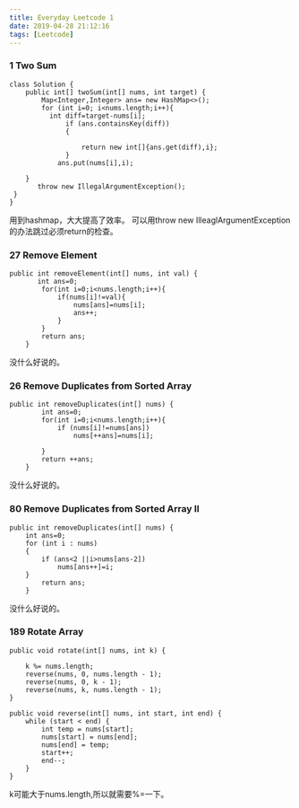 ```yaml
---
title: Everyday Leetcode 1
date: 2019-04-28 21:12:16
tags: [Leetcode]
---
```

### 1 Two Sum
```
class Solution {
    public int[] twoSum(int[] nums, int target) {
        Map<Integer,Integer> ans= new HashMap<>();
        for (int i=0; i<nums.length;i++){
          int diff=target-nums[i];
              if (ans.containsKey(diff))
              {
                  
                  return new int[]{ans.get(diff),i};
              }
            ans.put(nums[i],i);
          
    }
       throw new IllegalArgumentException();
 }
}
```
用到hashmap，大大提高了效率。 可以用throw new IlleaglArgumentException的办法跳过必须return的检查。
<!-- more -->

### 27	Remove Element
```
public int removeElement(int[] nums, int val) {
       int ans=0;
        for(int i=0;i<nums.length;i++){
            if(nums[i]!=val){
                nums[ans]=nums[i];
                ans++;
            }
        }
        return ans;  
    }
```
没什么好说的。

### 26	Remove Duplicates from Sorted Array
```
public int removeDuplicates(int[] nums) {
        int ans=0;
        for(int i=0;i<nums.length;i++){
            if (nums[i]!=nums[ans])
                nums[++ans]=nums[i];
            
        }
        return ++ans;
    }
```
没什么好说的。

### 80	Remove Duplicates from Sorted Array II
```
public int removeDuplicates(int[] nums) {
    int ans=0;
    for (int i : nums)
    {
        if (ans<2 ||i>nums[ans-2])
            nums[ans++]=i;
    }
        return ans;
    }
```
没什么好说的。

###  189	Rotate Array
```
public void rotate(int[] nums, int k) {
        
    k %= nums.length;
    reverse(nums, 0, nums.length - 1);
    reverse(nums, 0, k - 1);
    reverse(nums, k, nums.length - 1);
}

public void reverse(int[] nums, int start, int end) {
    while (start < end) {
        int temp = nums[start];
        nums[start] = nums[end];
        nums[end] = temp;
        start++;
        end--;
    }
}
```
k可能大于nums.length,所以就需要%=一下。

